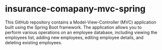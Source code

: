 # insurance-comapany-mvc-spring
This GitHub repository contains a Model-View-Controller (MVC) application built using the Spring Boot framework. The application allows you to perform various operations on an employee database, including viewing the employees list, adding new employees, editing employee details, and deleting existing employees.
